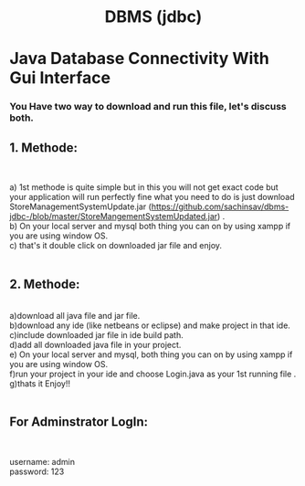 <h1 align="center"> DBMS (jdbc)<h1>
Java Database Connectivity With Gui Interface<br>

<h3>You Have two way to download and run this file, let's discuss both.</h3>

<h2> 1. Methode:</h2><br>

  a) 1st methode is quite simple but in this you will not get exact code but your application will run perfectly fine what you need to do is just 
download StoreManagementSystemUpdate.jar (https://github.com/sachinsav/dbms-jdbc-/blob/master/StoreMangementSystemUpdated.jar) .<br>
b) On your local server and mysql both thing you can on by using xampp if you are using window OS.<br>
c) that's it double click on downloaded jar file and enjoy.<br><br>

<h2>2. Methode: </h2><br>
a)download all java file and jar file.<br>
b)download any ide (like netbeans or eclipse) and make project in that ide.<br>
c)include downloaded jar file in ide build path.<br>
d)add all downloaded java file in your project.<br>
e) On your local server and mysql, both thing you can on by using xampp if you are using window OS.<br>
f)run your project in your ide and choose Login.java as your 1st running file .<br>
g)thats it Enjoy!!<br><br>

<h2>  For Adminstrator LogIn:</h2><br>
<p>  username: admin<br>
  password: 123</p>
